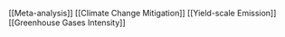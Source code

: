 [[Meta-analysis]]
[[Climate Change Mitigation]]
[[Yield-scale Emission]]
[[Greenhouse Gases Intensity]]
